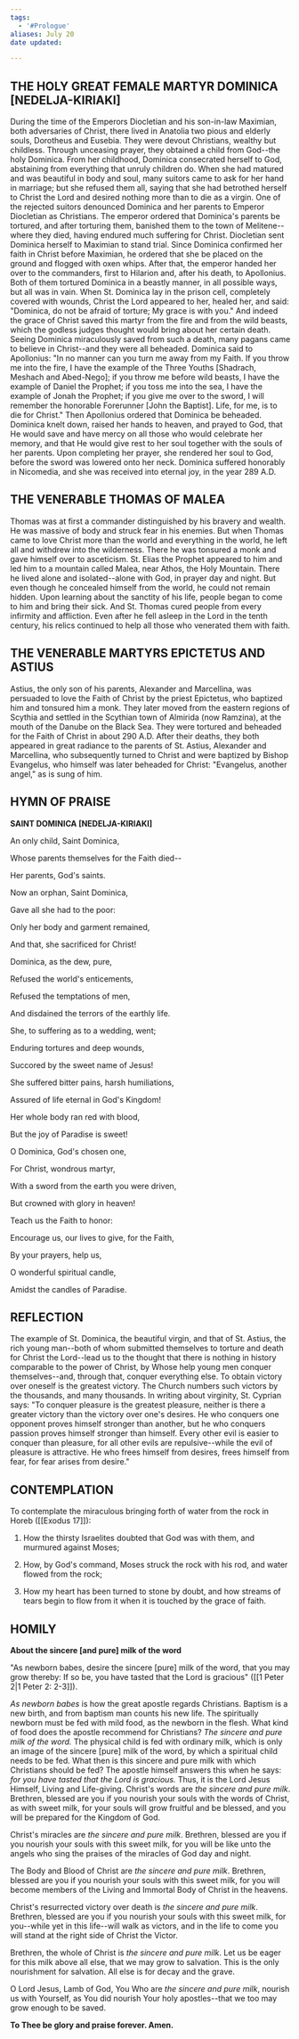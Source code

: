 ```yaml
---
tags:
  - '#Prologue'
aliases: July 20
date updated:

---
```


## THE HOLY GREAT FEMALE MARTYR DOMINICA [NEDELJA-KIRIAKI]

During the time of the Emperors Diocletian and his son-in-law Maximian, both adversaries of Christ, there lived in Anatolia two pious and elderly souls, Dorotheus and Eusebia. They were devout Christians, wealthy but childless. Through unceasing prayer, they obtained a child from God--the holy Dominica. From her childhood, Dominica consecrated herself to God, abstaining from everything that unruly children do. When she had matured and was beautiful in body and soul, many suitors came to ask for her hand in marriage; but she refused them all, saying that she had betrothed herself to Christ the Lord and desired nothing more than to die as a virgin. One of the rejected suitors denounced Dominica and her parents to Emperor Diocletian as Christians. The emperor ordered that Dominica's parents be tortured, and after torturing them, banished them to the town of Melitene--where they died, having endured much suffering for Christ. Diocletian sent Dominica herself to Maximian to stand trial. Since Dominica confirmed her faith in Christ before Maximian, he ordered that she be placed on the ground and flogged with oxen whips. After that, the emperor handed her over to the commanders, first to Hilarion and, after his death, to Apollonius. Both of them tortured Dominica in a beastly manner, in all possible ways, but all was in vain. When St. Dominica lay in the prison cell, completely covered with wounds, Christ the Lord appeared to her, healed her, and said: "Dominica, do not be afraid of torture; My grace is with you." And indeed the grace of Christ saved this martyr from the fire and from the wild beasts, which the godless judges thought would bring about her certain death. Seeing Dominica miraculously saved from such a death, many pagans came to believe in Christ--and they were all beheaded. Dominica said to Apollonius: "In no manner can you turn me away from my Faith. If you throw me into the fire, I have the example of the Three Youths [Shadrach, Meshach and Abed-Nego]; if you throw me before wild beasts, I have the example of Daniel the Prophet; if you toss me into the sea, I have the example of Jonah the Prophet; if you give me over to the sword, I will remember the honorable Forerunner [John the Baptist]. Life, for me, is to die for Christ." Then Apollonius ordered that Dominica be beheaded. Dominica knelt down, raised her hands to heaven, and prayed to God, that He would save and have mercy on all those who would celebrate her memory, and that He would give rest to her soul together with the souls of her parents. Upon completing her prayer, she rendered her soul to God, before the sword was lowered onto her neck. Dominica suffered honorably in Nicomedia, and she was received into eternal joy, in the year 289 A.D.

## THE VENERABLE THOMAS OF MALEA

Thomas was at first a commander distinguished by his bravery and wealth. He was massive of body and struck fear in his enemies. But when Thomas came to love Christ more than the world and everything in the world, he left all and withdrew into the wilderness. There he was tonsured a monk and gave himself over to asceticism. St. Elias the Prophet appeared to him and led him to a mountain called Malea, near Athos, the Holy Mountain. There he lived alone and isolated--alone with God, in prayer day and night. But even though he concealed himself from the world, he could not remain hidden. Upon learning about the sanctity of his life, people began to come to him and bring their sick. And St. Thomas cured people from every infirmity and affliction. Even after he fell asleep in the Lord in the tenth century, his relics continued to help all those who venerated them with faith.

## THE VENERABLE MARTYRS EPICTETUS AND ASTIUS

Astius, the only son of his parents, Alexander and Marcellina, was persuaded to love the Faith of Christ by the priest Epictetus, who baptized him and tonsured him a monk. They later moved from the eastern regions of Scythia and settled in the Scythian town of Almirida (now Ramzina), at the mouth of the Danube on the Black Sea. They were tortured and beheaded for the Faith of Christ in about 290 A.D. After their deaths, they both appeared in great radiance to the parents of St. Astius, Alexander and Marcellina, who subsequently turned to Christ and were baptized by Bishop Evangelus, who himself was later beheaded for Christ: "Evangelus, another angel," as is sung of him.

## HYMN OF PRAISE

**SAINT DOMINICA [NEDELJA-KIRIAKI]**

An only child, Saint Dominica,

Whose parents themselves for the Faith died--

Her parents, God's saints.

Now an orphan, Saint Dominica,

Gave all she had to the poor:

Only her body and garment remained,

And that, she sacrificed for Christ!

Dominica, as the dew, pure,

Refused the world's enticements,

Refused the temptations of men,

And disdained the terrors of the earthly life.

She, to suffering as to a wedding, went;

Enduring tortures and deep wounds,

Succored by the sweet name of Jesus!

She suffered bitter pains, harsh humiliations,

Assured of life eternal in God's Kingdom!

Her whole body ran red with blood,

But the joy of Paradise is sweet!

O Dominica, God's chosen one,

For Christ, wondrous martyr,

With a sword from the earth you were driven,

But crowned with glory in heaven!

Teach us the Faith to honor:

Encourage us, our lives to give, for the Faith,

By your prayers, help us,

O wonderful spiritual candle,

Amidst the candles of Paradise.

## REFLECTION

The example of St. Dominica, the beautiful virgin, and that of St. Astius, the rich young man--both of whom submitted themselves to torture and death for Christ the Lord--lead us to the thought that there is nothing in history comparable to the power of Christ, by Whose help young men conquer themselves--and, through that, conquer everything else. To obtain victory over oneself is the greatest victory. The Church numbers such victors by the thousands, and many thousands. In writing about virginity, St. Cyprian says: "To conquer pleasure is the greatest pleasure, neither is there a greater victory than the victory over one's desires. He who conquers one opponent proves himself stronger than another, but he who conquers passion proves himself stronger than himself. Every other evil is easier to conquer than pleasure, for all other evils are repulsive--while the evil of pleasure is attractive. He who frees himself from desires, frees himself from fear, for fear arises from desire."

## CONTEMPLATION

To contemplate the miraculous bringing forth of water from the rock in Horeb ([[Exodus 17]]):

1.  How the thirsty Israelites doubted that God was with them, and murmured against Moses;

1.  How, by God's command, Moses struck the rock with his rod, and water flowed from the rock;

1.  How my heart has been turned to stone by doubt, and how streams of tears begin to flow from it when it is touched by the grace of faith.

## HOMILY

**About the sincere [and pure] milk of the word**

"As newborn babes, desire the sincere [pure] milk of the word, that you may grow thereby: If so be, you have tasted that the Lord is gracious" ([[1 Peter 2|1 Peter 2: 2-3]]).

*As newborn babes* is how the great apostle regards Christians. Baptism is a new birth, and from baptism man counts his new life. The spiritually newborn must be fed with mild food, as the newborn in the flesh. What kind of food does the apostle recommend for Christians? _The sincere and pure milk of the word._ The physical child is fed with ordinary milk, which is only an image of the sincere [pure] milk of the word, by which a spiritual child needs to be fed. What then is this sincere and pure milk with which Christians should be fed? The apostle himself answers this when he says: _for you have tasted that the Lord is gracious._ Thus, it is the Lord Jesus Himself, Living and Life-giving. Christ's words are _the sincere and pure milk_. Brethren, blessed are you if you nourish your souls with the words of Christ, as with sweet milk, for your souls will grow fruitful and be blessed, and you will be prepared for the Kingdom of God.

Christ's miracles are _the sincere and pure milk_. Brethren, blessed are you if you nourish your souls with this sweet milk, for you will be like unto the angels who sing the praises of the miracles of God day and night.

The Body and Blood of Christ are _the sincere and pure milk_. Brethren, blessed are you if you nourish your souls with this sweet milk, for you will become members of the Living and Immortal Body of Christ in the heavens.

Christ's resurrected victory over death is _the sincere and pure milk_. Brethren, blessed are you if you nourish your souls with this sweet milk, for you--while yet in this life--will walk as victors, and in the life to come you will stand at the right side of Christ the Victor.

Brethren, the whole of Christ is _the sincere and pure milk_. Let us be eager for this milk above all else, that we may grow to salvation. This is the only nourishment for salvation. All else is for decay and the grave.

O Lord Jesus, Lamb of God, You Who are _the sincere and pure milk_, nourish us with Yourself, as You did nourish Your holy apostles--that we too may grow enough to be saved.

**To Thee be glory and praise forever. Amen.**
